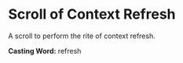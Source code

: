# Scroll of Context Refresh

A scroll to perform the rite of context refresh.

**Casting Word:** refresh
